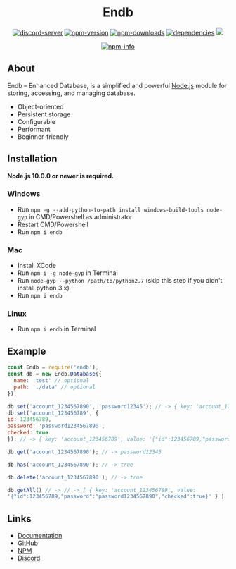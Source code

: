 <div align="center">
  <h1>Endb</h1>
  <p>
    <a href="https://discord.gg/3yXx8CN"><img src="https://discordapp.com/api/guilds/519513445721178133/embed.png" alt="discord-server" /></a>
    <a href="https://www.npmjs.com/package/endb"><img src="https://img.shields.io/npm/v/endb.svg?maxAge=3600" alt="npm-version" /></a>
    <a href="https://www.npmjs.com/package/endb"><img src="https://img.shields.io/npm/dt/endb.svg?maxAge=3600" alt="npm-downloads" /></a>
    <a href="https://david-dm.org/chroventer/endb"><img src="https://img.shields.io/david/chroventer/endb.svg?maxAge=3600"
        alt="dependencies" /></a>
    <a href="https://github.com/chroventer/endb/stargazers"><img src="https://img.shields.io/github/stars/chroventer/endb.svg?style=social&label=Star&maxAge=2592000"></a>
  </p>
  <p>
    <a href="https://nodei.co/npm/endb/"><img src="https://nodei.co/npm/endb.png?downloads=true&stars=true" alt="npm-info" /></a>
  </p>
</div>

## About

Endb – Enhanced Database, is a simplified and powerful [Node.js](https://nodejs.org) module for storing, accessing, and
managing database.

- Object-oriented
- Persistent storage
- Configurable
- Performant
- Beginner-friendly

## Installation

**Node.js 10.0.0 or newer is required.**

### Windows

- Run `npm -g --add-python-to-path install windows-build-tools node-gyp` in CMD/Powershell as administrator
- Restart CMD/Powershell
- Run `npm i endb`

### Mac

- Install XCode
- Run `npm i -g node-gyp` in Terminal
- Run `node-gyp --python /path/to/python2.7` (skip this step if you didn't install python 3.x)
- Run `npm i endb`

### Linux

- Run `npm i endb` in Terminal

## Example

```js
const Endb = require('endb');
const db = new Endb.Database({
  name: 'test' // optional
  path: './data' // optional
});

db.set('account_1234567890', 'password12345'); // -> { key: 'account_1234567890', value: 'password12345' }
db.set('account_123456789', {
id: 123456789,
password: 'password1234567890',
checked: true
}); // -> { key: 'account_123456789', value: '{"id":123456789,"password":"password1234567890","checked":true}' }

db.get('account_1234567890'); // -> password12345

db.has('account_1234567890'); // -> true

db.delete('account_1234567890'); // -> true

db.getAll() // -> // -> [ { key: 'account_123456789', value:
'{"id":123456789,"password":"password1234567890","checked":true}' } ]
```

## Links

- [Documentation](https://endb.js.org)
- [GitHub](https://github.com/chroventer/endb)
- [NPM](https://npmjs.com/package/endb)
- [Discord](https://discord.gg/3yXx8CN)
